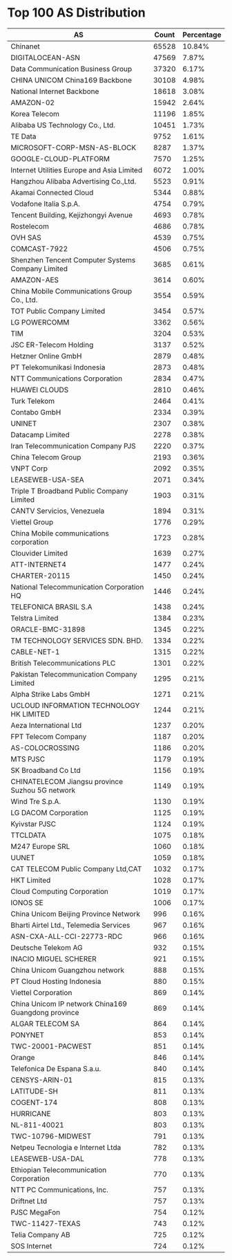 # Top 100 AS Distribution
| AS | Count | Percentage |
|----|----|----|
| Chinanet | 65528 | 10.84% |
| DIGITALOCEAN-ASN | 47569 | 7.87% |
| Data Communication Business Group | 37320 | 6.17% |
| CHINA UNICOM China169 Backbone | 30108 | 4.98% |
| National Internet Backbone | 18618 | 3.08% |
| AMAZON-02 | 15942 | 2.64% |
| Korea Telecom | 11196 | 1.85% |
| Alibaba US Technology Co., Ltd. | 10451 | 1.73% |
| TE Data | 9752 | 1.61% |
| MICROSOFT-CORP-MSN-AS-BLOCK | 8287 | 1.37% |
| GOOGLE-CLOUD-PLATFORM | 7570 | 1.25% |
| Internet Utilities Europe and Asia Limited | 6072 | 1.00% |
| Hangzhou Alibaba Advertising Co.,Ltd. | 5523 | 0.91% |
| Akamai Connected Cloud | 5344 | 0.88% |
| Vodafone Italia S.p.A. | 4754 | 0.79% |
| Tencent Building, Kejizhongyi Avenue | 4693 | 0.78% |
| Rostelecom | 4686 | 0.78% |
| OVH SAS | 4539 | 0.75% |
| COMCAST-7922 | 4506 | 0.75% |
| Shenzhen Tencent Computer Systems Company Limited | 3685 | 0.61% |
| AMAZON-AES | 3614 | 0.60% |
| China Mobile Communications Group Co., Ltd. | 3554 | 0.59% |
| TOT Public Company Limited | 3454 | 0.57% |
| LG POWERCOMM | 3362 | 0.56% |
| TIM | 3204 | 0.53% |
| JSC ER-Telecom Holding | 3137 | 0.52% |
| Hetzner Online GmbH | 2879 | 0.48% |
| PT Telekomunikasi Indonesia | 2873 | 0.48% |
| NTT Communications Corporation | 2834 | 0.47% |
| HUAWEI CLOUDS | 2810 | 0.46% |
| Turk Telekom | 2464 | 0.41% |
| Contabo GmbH | 2334 | 0.39% |
| UNINET | 2307 | 0.38% |
| Datacamp Limited | 2278 | 0.38% |
| Iran Telecommunication Company PJS | 2220 | 0.37% |
| China Telecom Group | 2193 | 0.36% |
| VNPT Corp | 2092 | 0.35% |
| LEASEWEB-USA-SEA | 2071 | 0.34% |
| Triple T Broadband Public Company Limited | 1903 | 0.31% |
| CANTV Servicios, Venezuela | 1894 | 0.31% |
| Viettel Group | 1776 | 0.29% |
| China Mobile communications corporation | 1723 | 0.28% |
| Clouvider Limited | 1639 | 0.27% |
| ATT-INTERNET4 | 1477 | 0.24% |
| CHARTER-20115 | 1450 | 0.24% |
| National Telecommunication Corporation HQ | 1446 | 0.24% |
| TELEFONICA BRASIL S.A | 1438 | 0.24% |
| Telstra Limited | 1384 | 0.23% |
| ORACLE-BMC-31898 | 1345 | 0.22% |
| TM TECHNOLOGY SERVICES SDN. BHD. | 1334 | 0.22% |
| CABLE-NET-1 | 1315 | 0.22% |
| British Telecommunications PLC | 1301 | 0.22% |
| Pakistan Telecommunication Company Limited | 1295 | 0.21% |
| Alpha Strike Labs GmbH | 1271 | 0.21% |
| UCLOUD INFORMATION TECHNOLOGY HK LIMITED | 1244 | 0.21% |
| Aeza International Ltd | 1237 | 0.20% |
| FPT Telecom Company | 1187 | 0.20% |
| AS-COLOCROSSING | 1186 | 0.20% |
| MTS PJSC | 1179 | 0.19% |
| SK Broadband Co Ltd | 1156 | 0.19% |
| CHINATELECOM Jiangsu province Suzhou 5G network | 1149 | 0.19% |
| Wind Tre S.p.A. | 1130 | 0.19% |
| LG DACOM Corporation | 1125 | 0.19% |
| Kyivstar PJSC | 1124 | 0.19% |
| TTCLDATA | 1075 | 0.18% |
| M247 Europe SRL | 1060 | 0.18% |
| UUNET | 1059 | 0.18% |
| CAT TELECOM Public Company Ltd,CAT | 1032 | 0.17% |
| HKT Limited | 1028 | 0.17% |
| Cloud Computing Corporation | 1019 | 0.17% |
| IONOS SE | 1006 | 0.17% |
| China Unicom Beijing Province Network | 996 | 0.16% |
| Bharti Airtel Ltd., Telemedia Services | 967 | 0.16% |
| ASN-CXA-ALL-CCI-22773-RDC | 966 | 0.16% |
| Deutsche Telekom AG | 932 | 0.15% |
| INACIO MIGUEL SCHERER | 921 | 0.15% |
| China Unicom Guangzhou network | 888 | 0.15% |
| PT Cloud Hosting Indonesia | 880 | 0.15% |
| Viettel Corporation | 869 | 0.14% |
| China Unicom IP network China169 Guangdong province | 869 | 0.14% |
| ALGAR TELECOM SA | 864 | 0.14% |
| PONYNET | 853 | 0.14% |
| TWC-20001-PACWEST | 851 | 0.14% |
| Orange | 846 | 0.14% |
| Telefonica De Espana S.a.u. | 840 | 0.14% |
| CENSYS-ARIN-01 | 815 | 0.13% |
| LATITUDE-SH | 811 | 0.13% |
| COGENT-174 | 808 | 0.13% |
| HURRICANE | 803 | 0.13% |
| NL-811-40021 | 803 | 0.13% |
| TWC-10796-MIDWEST | 791 | 0.13% |
| Netpeu Tecnologia e Internet Ltda | 782 | 0.13% |
| LEASEWEB-USA-DAL | 778 | 0.13% |
| Ethiopian Telecommunication Corporation | 770 | 0.13% |
| NTT PC Communications, Inc. | 757 | 0.13% |
| Driftnet Ltd | 757 | 0.13% |
| PJSC MegaFon | 754 | 0.12% |
| TWC-11427-TEXAS | 743 | 0.12% |
| Telia Company AB | 725 | 0.12% |
| SOS Internet | 724 | 0.12% |

